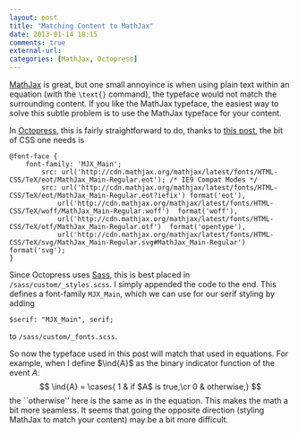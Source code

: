```yaml
---
layout: post
title: "Matching Content to MathJax"
date: 2013-01-14 18:15
comments: true
external-url: 
categories: [MathJax, Octopress]
---
```


[MathJax][MathJax] is great, but one small annoyince is when using plain text within an equation (with the `\text{}` command), the typeface would not match the surrounding content. If you like the MathJax typeface, the easiest way to solve this subtle problem is to use the MathJax typeface for your content. 

<!-- more -->

In [Octopress][Octopress], this is fairly straightforward to do, thanks to [this post][FontUsage], the bit of CSS one needs is

    @font-face {
        font-family: 'MJX_Main';
            src: url('http://cdn.mathjax.org/mathjax/latest/fonts/HTML-CSS/TeX/eot/MathJax_Main-Regular.eot'); /* IE9 Compat Modes */
            src: url('http://cdn.mathjax.org/mathjax/latest/fonts/HTML-CSS/TeX/eot/MathJax_Main-Regular.eot?iefix') format('eot'),
                url('http://cdn.mathjax.org/mathjax/latest/fonts/HTML-CSS/TeX/woff/MathJax_Main-Regular.woff')  format('woff'),
                url('http://cdn.mathjax.org/mathjax/latest/fonts/HTML-CSS/TeX/otf/MathJax_Main-Regular.otf')  format('opentype'),
                url('http://cdn.mathjax.org/mathjax/latest/fonts/HTML-CSS/TeX/svg/MathJax_Main-Regular.svg#MathJax_Main-Regular') format('svg');
    }

Since Octopress uses [Sass][Sass], this is best placed in `/sass/custom/_styles.scss`. I simply appended the code to the end. This defines a font-family `MJX_Main`, which we can use for our serif styling by adding

	$serif: "MJX_Main", serif;

to `/sass/custom/_fonts.scss`. 

So now the typeface used in this post will match that used in equations. For example, when I define $\ind{A}$ as the binary indicator function of the event $A$:
$$
	\ind{A} = \cases{
		1 & if $A$ is true,\cr
		0 & otherwise,}
$$
the ``otherwise'' here is the same as in the equation. This makes the math a bit more seamless. It seems that going the opposite direction (styling MathJax to match your content) may be a bit more difficult. 


[MathJax]: http://www.mathjax.org "MathJax"

[Octopress]: http://octopress.org/ "Octopress"

[Sass]: http://sass-lang.com/ "Sass"

[FontUsage]: https://groups.google.com/forum/?fromgroups=#!topic/mathjax-users/jqQxrmeG48o "MathJax Users Google Group"
